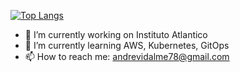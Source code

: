 [![Top Langs](https://github-readme-stats.vercel.app/api/top-langs/?username=vidalme&langs_count=10)](https://github.com/anuraghazra/github-readme-stats)

<!--
**vidalme/vidalme** is a ✨ _special_ ✨ repository because its `README.md` (this file) appears on your GitHub profile.

Here are some ideas to get you started:

- 🔭 I’m currently working on ...
- 🌱 I’m currently learning ...
- 👯 I’m looking to collaborate on ...
- 🤔 I’m looking for help with ...
- 💬 Ask me about ...
- 📫 How to reach me: ...
- 😄 Pronouns: ...
- ⚡ Fun fact: ...
-->

- 🔭 I’m currently working on Instituto Atlantico
- 🌱 I’m currently learning AWS, Kubernetes, GitOps
- 📫 How to reach me: andrevidalme78@gmail.com
